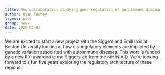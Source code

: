 ```yaml
---
title: New collaboration studying gene regulation of autoimmune disease
author: Ryan Tewhey
layout: post
group: news
date: 2020-03-01
---
```


We are excited to start a new project with the Siggers and Emili labs at Boston University looking at how cis-regulatory elements are impacted by genetic variation associated with autoimmune diseases. This work is funded by a new R01 awarded to the Siggers lab from the NIH/NIAID. We're looking forward to a fun five years exploring the regulatory architecture of these regions!